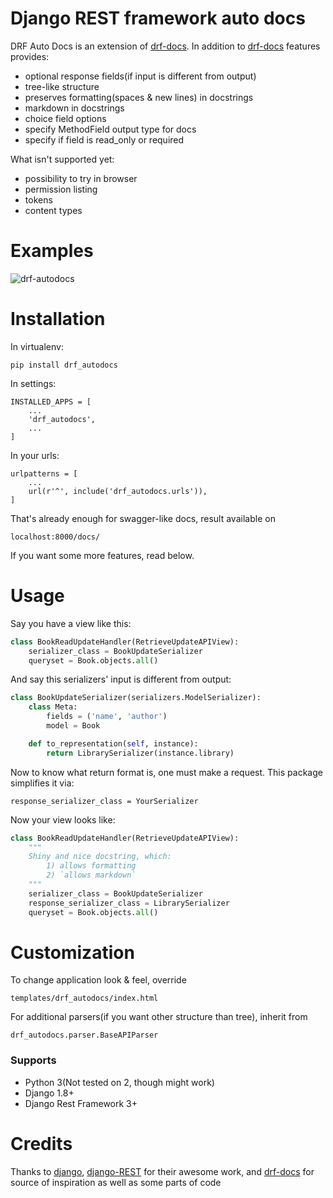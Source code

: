 # Django REST framework auto docs
DRF Auto Docs is an extension of [drf-docs](https://github.com/manosim/django-rest-framework-docs).
In addition to [drf-docs](https://github.com/manosim/django-rest-framework-docs) features provides:

 * optional response fields(if input is different from output)
 * tree-like structure
 * preserves formatting(spaces & new lines) in docstrings
 * markdown in docstrings
 * choice field options
 * specify MethodField output type for docs
 * specify if field is read_only or required

What isn't supported yet:

 * possibility to try in browser
 * permission listing
 * tokens
 * content types


# Examples
![drf-autodocs](http://joxi.net/VrwzKWSO8BOkAX.jpg)

# Installation
In virtualenv:

    pip install drf_autodocs

In settings:

    INSTALLED_APPS = [
        ...
        'drf_autodocs',
        ...
    ]

In your urls:

    urlpatterns = [
        ...
        url(r'^', include('drf_autodocs.urls')),
    ]

That's already enough for swagger-like docs,
result available on

`localhost:8000/docs/`

If you want some more features, read below.

# Usage

Say you have a view like this:
```python
class BookReadUpdateHandler(RetrieveUpdateAPIView):
    serializer_class = BookUpdateSerializer
    queryset = Book.objects.all()
```

And say this serializers' input is different from output:
```python
class BookUpdateSerializer(serializers.ModelSerializer):
    class Meta:
        fields = ('name', 'author')
        model = Book

    def to_representation(self, instance):
        return LibrarySerializer(instance.library)
```

Now to know what return format is, one must make a request.
This package simplifies it via:

`response_serializer_class = YourSerializer`

Now your view looks like:
```python
class BookReadUpdateHandler(RetrieveUpdateAPIView):
    """
    Shiny and nice docstring, which:
        1) allows formatting
        2) `allows markdown`
    """
    serializer_class = BookUpdateSerializer
    response_serializer_class = LibrarySerializer
    queryset = Book.objects.all()
```

# Customization
To change application look & feel, override

`templates/drf_autodocs/index.html`


For additional parsers(if you want other structure than tree), inherit from

 `drf_autodocs.parser.BaseAPIParser`



### Supports
  - Python 3(Not tested on 2, though might work)
  - Django 1.8+
  - Django Rest Framework 3+


# Credits
Thanks to [django](http://djangoproject.com), [django-REST](http://www.django-rest-framework.org/) for their awesome work,
and [drf-docs](https://github.com/manosim/django-rest-framework-docs) for source of inspiration as well as some parts of code